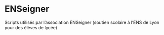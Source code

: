 ENSeigner
=========

Scripts utilisés par l’association ENSeigner (soutien scolaire à l’ENS de Lyon pour des élèves de lycée)

